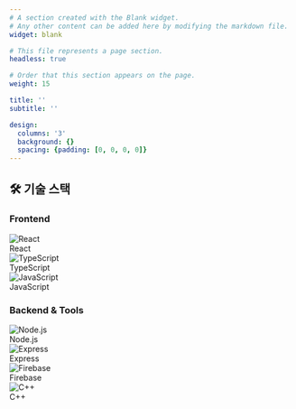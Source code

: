 ```yaml
---
# A section created with the Blank widget.
# Any other content can be added here by modifying the markdown file.
widget: blank

# This file represents a page section.
headless: true

# Order that this section appears on the page.
weight: 15

title: ''
subtitle: ''

design:
  columns: '3'
  background: {}
  spacing: {padding: [0, 0, 0, 0]}
---
```


<!-- Styles imported from assets/scss/custom-cards.scss -->

<div class="tech-stack-container">

## 🛠️ 기술 스택

### Frontend
<div class="tech-cards-grid">

<div class="tech-card">
  <div class="tech-icon">
    <img src="https://img.shields.io/badge/react-61DAFB?style=for-the-badge&logo=react&logoColor=black" alt="React">
  </div>
  <div class="tech-card-overlay">
    <div class="tech-overlay-text">React</div>
  </div>
</div>

<div class="tech-card">
  <div class="tech-icon">
    <img src="https://img.shields.io/badge/typescript-3178C6?style=for-the-badge&logo=typescript&logoColor=white" alt="TypeScript">
  </div>
  <div class="tech-card-overlay">
    <div class="tech-overlay-text">TypeScript</div>
  </div>
</div>

<div class="tech-card">
  <div class="tech-icon">
    <img src="https://img.shields.io/badge/javascript-F7DF1E?style=for-the-badge&logo=javascript&logoColor=black" alt="JavaScript">
  </div>
  <div class="tech-card-overlay">
    <div class="tech-overlay-text">JavaScript</div>
  </div>
</div>


</div>

### Backend & Tools
<div class="tech-cards-grid">

<div class="tech-card">
  <div class="tech-icon">
    <img src="https://img.shields.io/badge/node.js-339933?style=for-the-badge&logo=Node.js&logoColor=white" alt="Node.js">
  </div>
  <div class="tech-card-overlay">
    <div class="tech-overlay-text">Node.js</div>
  </div>
</div>

<div class="tech-card">
  <div class="tech-icon">
    <img src="https://img.shields.io/badge/express-000000?style=for-the-badge&logo=express&logoColor=white" alt="Express">
  </div>
  <div class="tech-card-overlay">
    <div class="tech-overlay-text">Express</div>
  </div>
</div>

<div class="tech-card">
  <div class="tech-icon">
    <img src="https://img.shields.io/badge/firebase-FFCA28?style=for-the-badge&logo=firebase&logoColor=white" alt="Firebase">
  </div>
  <div class="tech-card-overlay">
    <div class="tech-overlay-text">Firebase</div>
  </div>
</div>

<div class="tech-card">
  <div class="tech-icon">
    <img src="https://img.shields.io/badge/c++-00599C?style=for-the-badge&logo=cplusplus&logoColor=white" alt="C++">
  </div>
  <div class="tech-card-overlay">
    <div class="tech-overlay-text">C++</div>
  </div>
</div>

</div>

</div>
